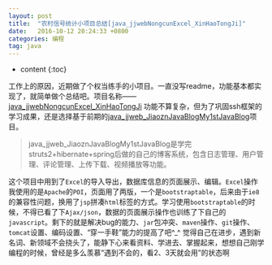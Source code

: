 ```yaml
---
layout: post
title:  "农村信号统计小项目总结[java_jjwebNongcunExcel_XinHaoTongJi]"
date:   2016-10-12 20:24:33 +0800 
categories: 编程
tag: java
---
```


* content
{:toc}



工作上的原因，近期做了个权当练手的小项目。一直没写readme，功能基本都实现了，就简单做个总结吧。项目名称——[java_jjwebNongcunExcel_XinHaoTongJi](https://github.com/jiaozn/java_jjwebNongcunExcel_XinHaoTongJi.git)
功能不算复杂，但为了巩固ssh框架的学习成果，还是选择基于前期的[java_jjweb_JiaoznJavaBlogMy1stJavaBlog](https://github.com/jiaozn/java_jjweb_JiaoznJavaBlogMy1stJavaBlog.git)项目。
> java_jjweb_JiaoznJavaBlogMy1stJavaBlog是学完struts2+hibernate+spring后做的自己的博客系统，包含日志管理、用户管理、评论管理、上传下载、视频播放等功能。

这个项目中用到了`Excel`的导入导出，数据库信息的页面展示、编辑。`Excel`操作我使用的是`Apache`的`POI`，页面用了两版，一个是`bootstraptable`，后来由于`ie8`的兼容性问题，换用了`jsp`拼凑`html`标签的方式。学习使用`bootstraptable`的时候，不得已看了下`Ajax/json`，数据的页面展示操作也训练了下自己的`javascript`。剩下的就是解决bug的能力、`jar`包冲突、`maven`操作、`git`操作、`tomcat`设置、编码设置、“穿一手鞋”能力的提高了吧^_^
觉得自己在进步，遇到新名词、新领域不会挠头了，能静下心来看资料、学进去、掌握起来，想想自己刚学编程的时候，曾经是多么羡慕“遇到不会的，看2、3天就会用”的状态啊